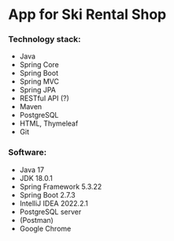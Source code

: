 # App for Ski Rental Shop

### Technology stack: 
- Java
- Spring Core
- Spring Boot
- Spring MVC
- Spring JPA
- RESTful API (?)
- Maven
- PostgreSQL
- HTML, Thymeleaf
- Git

### Software:
- Java 17
- JDK 18.0.1
- Spring Framework 5.3.22
- Spring Boot 2.7.3
- IntelliJ IDEA 2022.2.1
- PostgreSQL server
- (Postman)
- Google Chrome